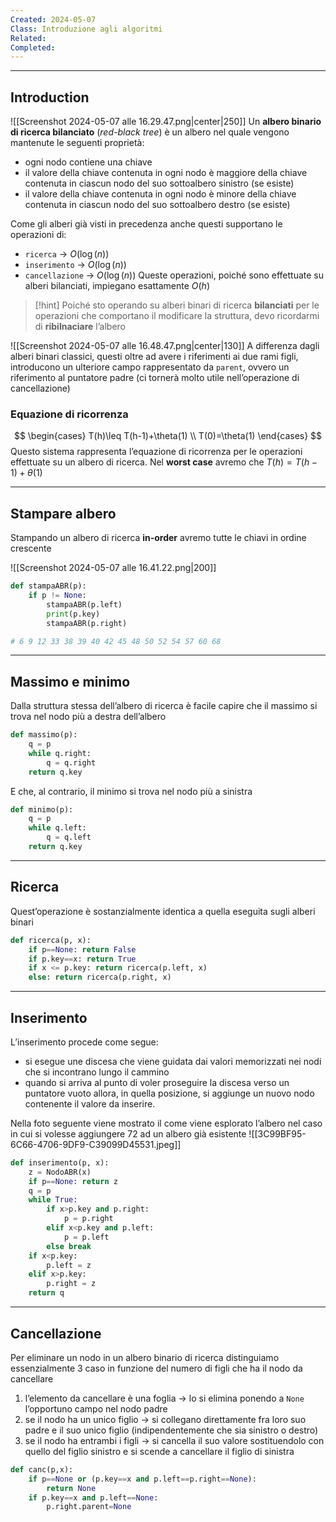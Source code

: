```yaml
---
Created: 2024-05-07
Class: Introduzione agli algoritmi
Related: 
Completed:
---
```

---
## Introduction
![[Screenshot 2024-05-07 alle 16.29.47.png|center|250]]
Un **albero binario di ricerca bilanciato** (*red-black tree*) è un albero nel quale vengono mantenute le seguenti proprietà:
- ogni nodo contiene una chiave
- il valore della chiave contenuta in ogni nodo è maggiore della chiave contenuta in ciascun nodo del suo sottoalbero sinistro (se esiste)
- il valore della chiave contenuta in ogni nodo è minore della chiave contenuta in ciascun nodo del suo sottoalbero destro (se esiste)

Come gli alberi già visti in precedenza anche questi supportano le operazioni di:
- `ricerca` → $O(\log(n))$
- `inserimento` → $O(\log(n))$
- `cancellazione` → $O(\log(n))$
Queste operazioni, poiché sono effettuate su alberi bilanciati, impiegano esattamente $O(h)$

>[!hint]
> Poiché sto operando su alberi binari di ricerca **bilanciati** per le operazioni che comportano il modificare la struttura, devo ricordarmi di **ribilnaciare** l’albero


![[Screenshot 2024-05-07 alle 16.48.47.png|center|130]]
A differenza dagli alberi binari classici, questi oltre ad avere i riferimenti ai due rami figli, introducono un ulteriore campo rappresentato da `parent`, ovvero un riferimento al puntatore padre (ci tornerà molto utile nell’operazione di cancellazione)

### Equazione di ricorrenza
$$
\begin{cases}
T(h)\leq T(h-1)+\theta(1) \\
T(0)=\theta(1)
\end{cases}
$$
Questo sistema rappresenta l’equazione di ricorrenza per le operazioni effettuate su un albero di ricerca. Nel **worst case** avremo che $T(h)=T(h-1)+\theta(1)$

---
## Stampare albero
Stampando un albero di ricerca **in-order** avremo tutte le chiavi in ordine crescente

![[Screenshot 2024-05-07 alle 16.41.22.png|200]]
```python
def stampaABR(p):
	if p != None:
		stampaABR(p.left)
		print(p.key)
		stampaABR(p.right)

# 6 9 12 33 38 39 40 42 45 48 50 52 54 57 60 68
```

---
## Massimo e minimo
Dalla struttura stessa dell’albero di ricerca è facile capire che il massimo si trova nel nodo più a destra dell’albero

```python
def massimo(p):
	q = p
	while q.right:
		q = q.right
	return q.key
```

E che, al contrario, il minimo si trova nel nodo più a sinistra
```python
def minimo(p):
	q = p
	while q.left:
		q = q.left
	return q.key
```

---
## Ricerca
Quest’operazione è sostanzialmente identica a quella eseguita sugli alberi binari

```python
def ricerca(p, x):
	if p==None: return False
	if p.key==x: return True
	if x <= p.key: return ricerca(p.left, x)
	else: return ricerca(p.right, x)
```

---
## Inserimento
L’inserimento procede come segue:
- si esegue une discesa che viene guidata dai valori memorizzati nei nodi che si incontrano lungo il cammino
- quando si arriva al punto di voler proseguire la discesa verso un puntatore vuoto allora, in quella posizione, si aggiunge un nuovo nodo contenente il valore da inserire.

Nella foto seguente viene mostrato il come viene esplorato l’albero nel caso in cui si volesse aggiungere $72$ ad un albero già esistente
![[3C99BF95-6C66-4706-9DF9-C39099D45531.jpeg]]

```python
def inserimento(p, x):
	z = NodoABR(x)
	if p==None: return z
	q = p
	while True:
		if x>p.key and p.right:
			p = p.right
		elif x<p.key and p.left:
			p = p.left
		else break
	if x<p.key:
		p.left = z
	elif x>p.key:
		p.right = z
	return q
```

---
## Cancellazione
Per eliminare un nodo in un albero binario di ricerca distinguiamo essenzialmente 3 caso in funzione del numero di figli che ha il nodo da cancellare
1. l’elemento da cancellare è una foglia → lo si elimina ponendo a `None` l’opportuno campo nel nodo padre
2. se il nodo ha un unico figlio → si collegano direttamente fra loro suo padre e il suo unico figlio (indipendentemente che sia sinistro o destro)
3. se il nodo ha entrambi i figli → si cancella il suo valore sostituendolo con quello del figlio sinistro e si scende a cancellare il figlio di sinistra

```python
def canc(p,x):
	if p==None or (p.key==x and p.left==p.right==None):
		return None
	if p.key==x and p.left==None:
		p.right.parent=None
```